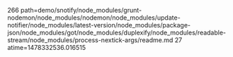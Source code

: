 266 path=demo/snotify/node_modules/grunt-nodemon/node_modules/nodemon/node_modules/update-notifier/node_modules/latest-version/node_modules/package-json/node_modules/got/node_modules/duplexify/node_modules/readable-stream/node_modules/process-nextick-args/readme.md
27 atime=1478332536.016515
